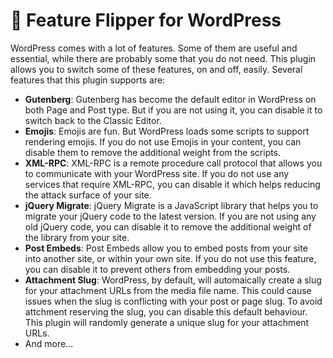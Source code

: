 # 🚦 Feature Flipper for WordPress

WordPress comes with a lot of features. Some of them are useful and essential, while there are probably some that you do not need. This plugin allows you to switch some of these features, on and off, easily. Several features that this plugin supports are:

- **Gutenberg**: Gutenberg has become the default editor in WordPress on both Page and Post type. But if you are not using it, you can disable it to switch back to the Classic Editor.
- **Emojis**: Emojis are fun. But WordPress loads some scripts to support rendering emojis. If you do not use Emojis in your content, you can disable them to remove the additional weight from the scripts.
- **XML-RPC**: XML-RPC is a remote procedure call protocol that allows you to communicate with your WordPress site. If you do not use any services that require XML-RPC, you can disable it which helps reducing the attack surface of your site.
- **jQuery Migrate**: jQuery Migrate is a JavaScript library that helps you to migrate your jQuery code to the latest version. If you are not using any old jQuery code, you can disable it to remove the additional weight of the library from your site.
- **Post Embeds**: Post Embeds allow you to embed posts from your site into another site, or within your own site. If you do not use this feature, you can disable it to prevent others from embedding your posts.
- **Attachment Slug**: WordPress, by default, will automaically create a slug for your attachment URLs from the media file name. This could cause issues when the slug is conflicting with your post or page slug. To avoid attchment reserving the slug, you can disable this default behaviour. This plugin will randomly generate a unique slug for your attachment URLs.
- And more...
